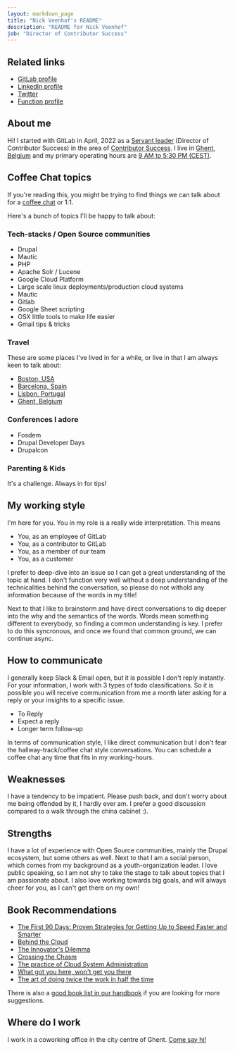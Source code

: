 ```yaml
---
layout: markdown_page
title: "Nick Veenhof's README"
description: "README for Nick Veenhof"
job: "Director of Contributor Success"
---
```


## Related links

 - [GitLab profile](https://gitlab.com/nick_vh)
 - [LinkedIn profile](https://www.linkedin.com/in/nickveenhof/) 
 - [Twitter](https://twitter.com/Nick_vh)
 - [Function profile](https://about.gitlab.com/job-families/engineering/quality/contributor-success/management/#director-contributor-success)

## About me

Hi! I started with GitLab in April, 2022 as a [Servant leader](https://about.gitlab.com/job-families/engineering/development/management/#requirements) (Director of Contributor Success) in the area of 
[Contributor Success](https://about.gitlab.com/handbook/engineering/quality/contributor-success/).
I live in [Ghent, Belgium](https://en.wikipedia.org/wiki/Ghent)  and my primary 
operating hours are [9 AM to 5:30 PM (CEST)](https://www.timeanddate.com/worldclock/belgium/ghent).

## Coffee Chat topics

If you're reading this, you might be trying to find things we can talk about 
for a [coffee chat](https://about.gitlab.com/company/culture/all-remote/informal-communication/#coffee-chats) or 1:1. 

Here's a bunch of topics I'll be happy to talk about: 

### Tech-stacks / Open Source communities
* Drupal
* Mautic
* PHP
* Apache Solr / Lucene
* Google Cloud Platform
* Large scale linux deployments/production cloud systems
* Mautic
* Gitlab
* Google Sheet scripting
* OSX little tools to make life easier
* Gmail tips & tricks

### Travel

These are some places I've lived in for a while, or live in that I am always 
keen to talk about: 

 - [Boston, USA](https://en.wikipedia.org/wiki/Boston)
 - [Barcelona, Spain](https://en.wikipedia.org/wiki/Barcelona)
 - [Lisbon, Portugal](https://en.wikipedia.org/wiki/Lisbon)
 - [Ghent, Belgium](https://en.wikipedia.org/wiki/Ghent)

### Conferences I adore

* Fosdem
* Drupal Developer Days
* Drupalcon

### Parenting & Kids

It's a challenge. Always in for tips!

## My working style

I'm here for you. You in my role is a really wide interpretation. This means 
* You, as an employee of GitLab
* You, as a contributor to GitLab
* You, as a member of our team
* You, as a customer

I prefer to deep-dive into an issue so I can get a great understanding of the 
topic at hand. I don't function very well without a deep understanding of the 
technicalities behind the conversation, so please do not withold any information
because of the words in my title!

Next to that I like to brainstorm and have direct conversations to dig deeper
into the why and the semantics of the words. Words mean something different to
everybody, so finding a common understanding is key. I prefer to do this
syncronous, and once we found that common ground, we can continue async.

## How to communicate

I generally keep Slack & Email open, but it is possible I don't reply instantly.
For your information, I work with 3 types of todo classifications. So it is 
possible you will receive communication from me a month later asking for a reply
or your insights to a specific issue.
* To Reply
* Expect a reply
* Longer term follow-up

In terms of communication style, I like direct communication but I don't fear
the hallway-track/coffee chat style conversations. You can schedule a
coffee chat any time that fits in my working-hours.

## Weaknesses

I have a tendency to be impatient. Please push back, and don't worry about me 
being offended by it, I hardly ever am. I prefer a good discussion compared to a
walk through the china cabinet :).

## Strengths

I have a lot of experience with Open Source communities, mainly the Drupal 
ecosystem, but some others as well. Next to that I am a social person, which
comes from my background as a youth-organization leader. I love public speaking, 
so I am not shy to take the stage to talk about topics that I am passionate 
about. I also love working towards big goals, and will always cheer for you, as 
I can't get there on my own!

## Book Recommendations

* [The First 90 Days: Proven Strategies for Getting Up to Speed Faster and Smarter](https://www.amazon.com/First-90-Days-Strategies-Expanded/dp/1422188612)
* [Behind the Cloud](https://www.amazon.nl/Behind-Cloud-Salesforce-com-Billion-Dollar-Company/dp/0470521163/)
* [The Innovator's Dilemma](https://www.amazon.com/Innovators-Dilemma-Revolutionary-Change-Business/dp/0062060244)
* [Crossing the Chasm](https://www.amazon.com/Crossing-Chasm-3rd-Disruptive-Mainstream/dp/0062292986)
* [The practice of Cloud System Administration](https://www.amazon.com/Practice-Cloud-System-Administration-Practices/dp/032194318X)
* [What got you here, won't get you there](https://www.amazon.com/What-Got-Here-Wont-There-ebook/dp/B000Q9J128)
* [The art of doing twice the work in half the time](https://www.amazon.com/Scrum-Doing-Twice-Work-Half/dp/038534645X)

There is also a [good book list in our handbook](https://about.gitlab.com/handbook/leadership/#books) if you are looking for more suggestions.

## Where do I work

I work in a coworking office in the city centre of Ghent. [Come say hi!](https://www.google.com/maps/place/Co.Station+Gent/@51.057506,3.7394017,15z/data=!4m2!3m1!1s0x0:0x757b25148564f37c?sa=X&ved=2ahUKEwj5rs7yzsr3AhWDGuwKHejgBlMQ_BJ6BAhREAU)
